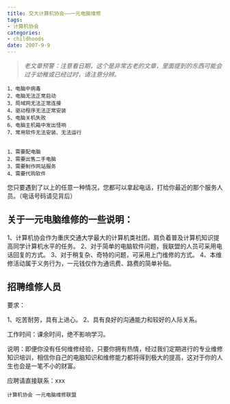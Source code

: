 ```yaml
---
title: 交大计算机协会——一元电脑维修
tags:
- 计算机协会
categories:
- childhoods
date: 2007-9-9
---
```


> *老文章预警：注意看日期，这个是非常古老的文章，里面提到的东西可能会过于幼稚或已经过时，请注意分辨。*

    1、电脑中病毒
    2、电脑无法正常启动
    3、局域网无法正常连接
    4、驱动程序无法正常安装
    5、电脑关机失败
    6、电脑主机箱中发出怪响
    7、常用软件无法安装、无法运行


    1、需要配电脑
    2、需要出售二手电脑
    3、需要制作网站服务
    4、需要代购软件

您只要遇到了以上的任意一种情况，您都可以拿起电话，打给你最近的那个服务人员。（电话号码请见背后）

## 关于一元电脑维修的一些说明：

1、计算机协会作为重庆交通大学最大的计算机类社团，肩负着普及计算机知识提高同学计算机水平的任务。
2、对于简单的电脑软件问题，我联盟的人员可采用电话回复的方式。
3、对于稍复杂、奇特的问题，可采用上门维修的方式。
4、本维修活动属于义务行为，一元钱仅作为通讯费、路费的简单补贴。

## 招聘维修人员

要求：

1、吃苦耐劳，具有上进心。
2、具有良好的沟通能力和较好的人际关系。

工作时间：课余时间，绝不影响学习。

说明：即便你没有任何维修经验，只要你拥有热情，经过我们定期进行的专业维修知识培训，相信你自己的电脑知识和维修能力都将得到极大的提高，这对于你的人生也会是一笔不小的财富。

应聘请直接联系：xxx

    计算机协会 一元电脑维修联盟
